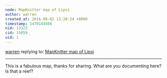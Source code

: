 ```yaml
---
node: MapKnitter map of Lipsi
author: warren
created_at: 2016-08-02 13:28:24 +0000
timestamp: 1470144504
nid: 13323
cid: 15059
uid: 1
---
```




[warren](../profile/warren) replying to: [MapKnitter map of Lipsi](../notes/HaTran/08-02-2016/mapknitter-map-of-lipsi)

----
This is a fabulous map, thanks for sharing. What are you documenting here? Is that a reef?